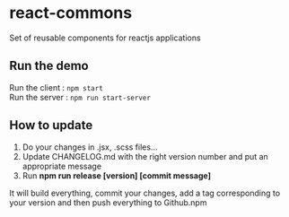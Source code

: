 # react-commons
Set of reusable components for reactjs applications

## Run the demo
Run the client : ```npm start```<br/>
Run the server : ```npm run start-server```

## How to update
1. Do your changes in .jsx, .scss files...
2. Update CHANGELOG.md with the right version number and put an appropriate message
3. Run **npm run release [version] [commit message]**

It will build everything, commit your changes, add a tag corresponding to your version and then push everything to Github.npm